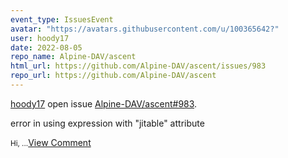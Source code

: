 ```yaml
---
event_type: IssuesEvent
avatar: "https://avatars.githubusercontent.com/u/100365642?"
user: hoody17
date: 2022-08-05
repo_name: Alpine-DAV/ascent
html_url: https://github.com/Alpine-DAV/ascent/issues/983
repo_url: https://github.com/Alpine-DAV/ascent
---
```


<a href='https://github.com/hoody17' target='_blank'>hoody17</a> open issue <a href='https://github.com/Alpine-DAV/ascent/issues/983' target='_blank'>Alpine-DAV/ascent#983</a>.

<p>error in using expression with "jitable" attribute</p><small>Hi,...</small><a href='https://github.com/Alpine-DAV/ascent/issues/983' target='_blank'>View Comment</a>